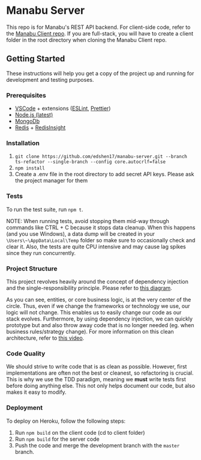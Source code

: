 # Manabu Server
This repo is for Manabu's REST API backend. For client-side code, refer to the [Manabu Client repo](https://github.com/edshen17/manabu-client.git). If you are full-stack, you will have to create a client folder in the root directory when cloning the Manabu Client repo.

## Getting Started

These instructions will help you get a copy of the project up and running for development and testing purposes. 

### Prerequisites

* [VSCode](https://code.visualstudio.com/download) + extensions ([ESLint](https://marketplace.visualstudio.com/items?itemName=dbaeumer.vscode-eslint), [Prettier](https://marketplace.visualstudio.com/items?itemName=esbenp.prettier-vscode))
* [Node.js (latest)](https://nodejs.org/en/download/)
* [MongoDb](https://www.mongodb.com/try/download/community)
* [Redis](https://redis.io/download) + [RedisInsight](https://redis.com/redis-enterprise/redis-insight/)

### Installation
1. `git clone https://github.com/edshen17/manabu-server.git --branch ts-refactor --single-branch --config core.autocrlf=false`
2. `npm install`
3. Create a .env file in the root directory to add secret API keys. Please ask the project manager for them

### Tests
To run the test suite, run `npm t`.

NOTE: 
When running tests, avoid stopping them mid-way through commands like CTRL + C because it stops data cleanup. When this happens (and you use Windows), a data dump will be created in your `\Users\~\AppData\Local\Temp` folder so make sure to occasionally check and clear it. Also, the tests are quite CPU intensive and may cause lag spikes since they run concurrently.

### Project Structure
This project revolves heavily around the concept of dependency injection and the single-responsibility principle. Please refer to [this diagram](https://blog.cleancoder.com/uncle-bob/images/2012-08-13-the-clean-architecture/CleanArchitecture.jpg).

As you can see, entities, or core business logic, is at the very center of the circle. Thus, even if we change the frameworks or technology we use, our logic will not change. This enables us to easily change our code as our stack evolves. Furthermore, by using dependency injection, we can quickly prototype but and also throw away code that is no longer needed (eg. when business rules/strategy change). For more information on this clean architecture, refer to [this video](https://www.youtube.com/watch?v=fy6-LSE_zjI).

### Code Quality
We should strive to write code that is as clean as possible. However, first implementations are often not the best or cleanest, so refactoring is crucial. This is why we use the TDD paradigm, meaning we **must** write tests first before doing anything else. This not only helps document our code, but also makes it easy to modify.

### Deployment
To deploy on Heroku, follow the following steps:
1. Run `npm build` on the client code (cd to client folder)
2. Run `npm build` for the server code
3. Push the code and merge the development branch with the `master` branch.
